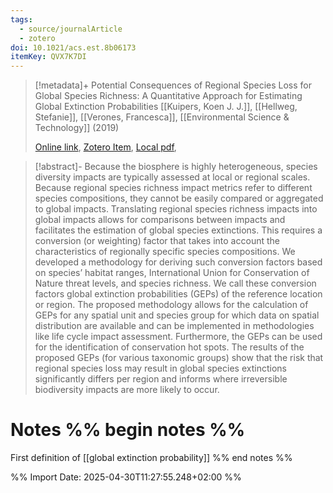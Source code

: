```yaml
---
tags:
  - source/journalArticle
  - zotero
doi: 10.1021/acs.est.8b06173
itemKey: QVX7K7DI
---
```

>[!metadata]+
> Potential Consequences of Regional Species Loss for Global Species Richness: A Quantitative Approach for Estimating Global Extinction Probabilities
> [[Kuipers, Koen J. J.]], [[Hellweg, Stefanie]], [[Verones, Francesca]], 
> [[Environmental Science & Technology]] (2019)
> 
> [Online link](https://doi.org/10.1021/acs.est.8b06173), [Zotero Item](zotero://select/library/items/QVX7K7DI), [Local pdf](file://C:/Users/aburg/Documents/references/zotero/storage/CWGWUU5U/Kuipers2019_PotentialConsequencesa.pdf), 

>[!abstract]-
>Because the biosphere is highly heterogeneous, species diversity impacts are typically assessed at local or regional scales. Because regional species richness impact metrics refer to different species compositions, they cannot be easily compared or aggregated to global impacts. Translating regional species richness impacts into global impacts allows for comparisons between impacts and facilitates the estimation of global species extinctions. This requires a conversion (or weighting) factor that takes into account the characteristics of regionally specific species compositions. We developed a methodology for deriving such conversion factors based on species’ habitat ranges, International Union for Conservation of Nature threat levels, and species richness. We call these conversion factors global extinction probabilities (GEPs) of the reference location or region. The proposed methodology allows for the calculation of GEPs for any spatial unit and species group for which data on spatial distribution are available and can be implemented in methodologies like life cycle impact assessment. Furthermore, the GEPs can be used for the identification of conservation hot spots. The results of the proposed GEPs (for various taxonomic groups) show that the risk that regional species loss may result in global species extinctions significantly differs per region and informs where irreversible biodiversity impacts are more likely to occur.

# Notes %% begin notes %%
First definition of [[global extinction probability]]
%% end notes %%




%% Import Date: 2025-04-30T11:27:55.248+02:00 %%
